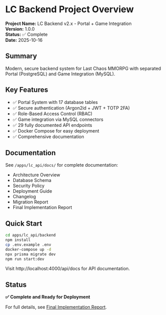 # LC Backend Project Overview

**Project Name:** LC Backend v2.x - Portal + Game Integration  
**Version:** 1.0.0  
**Status:** ✅ Complete  
**Date:** 2025-10-16

## Summary

Modern, secure backend system for Last Chaos MMORPG with separated Portal (PostgreSQL) and Game Integration (MySQL).

## Key Features

- ✅ Portal System with 17 database tables
- ✅ Secure authentication (Argon2id + JWT + TOTP 2FA)
- ✅ Role-Based Access Control (RBAC)
- ✅ Game integration via MySQL connectors
- ✅ 29 fully documented API endpoints
- ✅ Docker Compose for easy deployment
- ✅ Comprehensive documentation

## Documentation

See `/apps/lc_api/docs/` for complete documentation:
- Architecture Overview
- Database Schema
- Security Policy
- Deployment Guide
- Changelog
- Migration Report
- Final Implementation Report

## Quick Start

```bash
cd apps/lc_api/backend
npm install
cp .env.example .env
docker-compose up -d
npx prisma migrate dev
npm run start:dev
```

Visit http://localhost:4000/api/docs for API documentation.

## Status

**✅ Complete and Ready for Deployment**

For full details, see [Final Implementation Report](../apps/lc_api/docs/FINAL_IMPLEMENTATION_REPORT.md).
